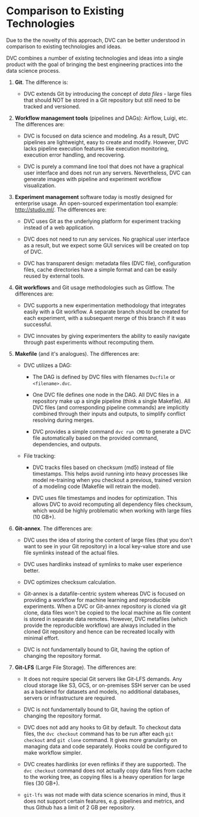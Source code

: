 # Comparison to Existing Technologies

Due to the the novelty of this approach, DVC can be better understood in
comparison to existing technologies and ideas.

DVC combines a number of existing technologies and ideas into a single product
with the goal of bringing the best engineering practices into the data science
process.

1. **Git**. The difference is:

    - DVC extends Git by introducing the concept of *data files* - large files
    that should NOT be stored in a Git repository but still need to be tracked
    and versioned.

2. **Workflow management tools** (pipelines and DAGs): Airflow, Luigi, etc.
The differences are:

   - DVC is focused on data science and modeling. As a result, DVC pipelines are
   lightweight, easy to create and modify. However, DVC lacks pipeline execution
   features like execution monitoring, execution error handling, and recovering.

   - DVC is purely a command line tool that does not have a graphical user
   interface and does not run any servers. Nevertheless, DVC can generate images
   with pipeline and experiment workflow visualization.

3. **Experiment management** software today is mostly designed for enterprise
usage. An open-sourced experimentation tool example: http://studio.ml/. The
differences are:

   - DVC uses Git as the underlying platform for experiment tracking instead of
   a web application.

   - DVC does not need to run any services. No graphical user interface as a
   result, but we expect some GUI services will be created on top of DVC.

   - DVC has transparent design: metadata files (DVC file), configuration files,
   cache directories have a simple format and can be easily reused by external
   tools.

4. **Git workflows** and Git usage methodologies such as Gitflow. The
differences are:

   - DVC supports a new experimentation methodology that integrates easily with
   a Git workflow. A separate branch should be created for each experiment, with
   a subsequent merge of this branch if it was successful.

   - DVC innovates by giving experimenters the ability to easily navigate
   through past experiments without recomputing them.


5. **Makefile** (and it's analogues). The differences are:

   - DVC utilizes a DAG:

     - The DAG is defined by DVC files with filenames `Dvcfile` or
     `<filename>.dvc`.

     - One DVC file defines one node in the DAG. All DVC files in a repository
     make up a single pipeline (think a single Makefile). All DVC files (and
     corresponding pipeline commands) are implicitly combined through their
     inputs and outputs, to simplify conflict resolving during merges.

     - DVC provides a simple command `dvc run CMD` to generate a DVC file
     automatically based on the provided command, dependencies, and outputs.

   - File tracking:

     - DVC tracks files based on checksum (md5) instead of file timestamps. This
     helps avoid running into heavy processes like model re-training when you
     checkout a previous, trained version of a modeling code (Makefile will
     retrain the model).

     - DVC uses file timestamps and inodes for optimization. This allows DVC
     to avoid recomputing all dependency files checksum, which would be
     highly problematic when working with large files (10 GB+).


6. **Git-annex**. The differences are:

   - DVC uses the idea of storing the content of large files (that you don't
   want to see in your Git repository) in a local key-value store and use file
   symlinks instead of the actual files.

   - DVC uses hardlinks instead of symlinks to make user experience better.

   - DVC optimizes checksum calculation.

   - Git-annex is a datafile-centric system whereas DVC is focused on providing
   a workflow for machine learning and reproducible experiments. When a DVC or
   Git-annex repository is cloned via git clone, data files won't be copied to
   the local machine as file content is stored in separate data remotes.
   However, DVC metafiles (which provide the reproducible workflow) are always
   included in the cloned Git repository and hence can be recreated locally with
   minimal effort.

   - DVC is not fundamentally bound to Git, having the option of changing the
   repository format.
   

7. **Git-LFS** (Large File Storage). The differences are:

   - It does not require special Git servers like Git-LFS demands. Any cloud
   storage like S3, GCS, or on-premises SSH server can be used as a backend
   for datasets and models, no additional databases, servers or infrastructure
   are required.
   
   - DVC is not fundamentally bound to Git, having the option of changing the
   repository format.

   - DVC does not add any hooks to Git by default. To checkout data files, the
   `dvc checkout` command has to be run after each `git checkout` and `git
   clone` command. It gives more granularity on managing data and code
   separately. Hooks could be configured to make workflow simpler.

   - DVC creates hardlinks (or even reflinks if they are supported). The
   `dvc checkout` command does not actually copy data files from cache to the
   working tree, as copying files is a heavy operation for large files (30 GB+).
   
   - `git-lfs` was not made with data science scenarios in mind, thus it does
   not support certain features, e.g. pipelines and metrics, and thus Github has
   a limit of 2 GB per repository.
